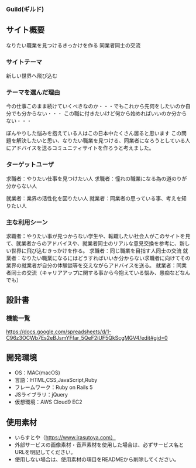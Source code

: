 ### Guild(ギルド)

## サイト概要
なりたい職業を見つけるきっかけを作る
同業者同士の交流

### サイトテーマ
新しい世界へ飛び込む

### テーマを選んだ理由
今の仕事このまま続けていくべきなのか・・・でもこれから先何をしたいのか自分でも分からない・・・
この職に付きたいけど何から始めればいいのか分からない・・・

ぼんやりした悩みを抱えている人はこの日本中たくさん居ると思います
この問題を解決したいと思い、なりたい職業を見つける、同業者になろうとしている人にアドバイスを送るコミュニティサイトを作ろうと考えました。

### ターゲットユーザ
求職者：やりたい仕事を見つけたい人
求職者：憧れの職業になる為の道のりが分からない人

就業者：業界の活性化を図りたい人
就業者：同業者の思っている事、考えを知りたい人

### 主な利用シーン
求職者：やりたい事が見つからない学生や、転職したい社会人がこのサイトを見て、就業者からのアドバイスや、就業者同士のリアルな意見交換を参考に、新しい世界に飛び込むきっかけを作る。
求職者：同じ職業を目指す人同士の交流
就業者：なりたい職業になるにはどうすればいいか分からない求職者に向けてその業界の就業者が自分の体験談等を交えながらアドバイスを送る。
就業者：同業者同士の交流（キャリアアップに関する事から今抱えている悩み、愚痴などなんでも）

## 設計書

### 機能一覧
https://docs.google.com/spreadsheets/d/1-C96z3OCWb7Es2eBJsmYFfar_5QeF2iUF5QkScgMGV4/edit#gid=0

## 開発環境
- OS：MAC(macOS)
- 言語：HTML,CSS,JavaScript,Ruby
- フレームワーク：Ruby on Rails 5
- JSライブラリ：jQuery
- 仮想環境：AWS Cloud9 EC2

## 使用素材
- いらすとや（https://www.irasutoya.com）
- 外部サービスの画像素材・音声素材を使用した場合は、必ずサービス名とURLを明記してください。
- 使用しない場合は、使用素材の項目をREADMEから削除してください。
